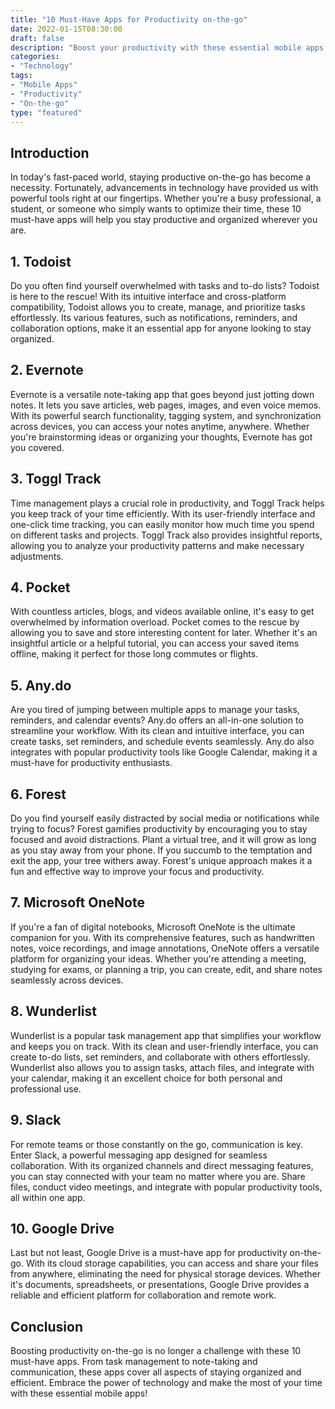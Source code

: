 ```yaml
--- 
title: "10 Must-Have Apps for Productivity on-the-go" 
date: 2022-01-15T08:30:00 
draft: false 
description: "Boost your productivity with these essential mobile apps." 
categories: 
- "Technology" 
tags: 
- "Mobile Apps" 
- "Productivity" 
- "On-the-go" 
type: "featured" 
--- 
```


## Introduction

In today's fast-paced world, staying productive on-the-go has become a necessity. Fortunately, advancements in technology have provided us with powerful tools right at our fingertips. Whether you're a busy professional, a student, or someone who simply wants to optimize their time, these 10 must-have apps will help you stay productive and organized wherever you are.

## 1. Todoist

Do you often find yourself overwhelmed with tasks and to-do lists? Todoist is here to the rescue! With its intuitive interface and cross-platform compatibility, Todoist allows you to create, manage, and prioritize tasks effortlessly. Its various features, such as notifications, reminders, and collaboration options, make it an essential app for anyone looking to stay organized.

## 2. Evernote

Evernote is a versatile note-taking app that goes beyond just jotting down notes. It lets you save articles, web pages, images, and even voice memos. With its powerful search functionality, tagging system, and synchronization across devices, you can access your notes anytime, anywhere. Whether you're brainstorming ideas or organizing your thoughts, Evernote has got you covered.

## 3. Toggl Track

Time management plays a crucial role in productivity, and Toggl Track helps you keep track of your time efficiently. With its user-friendly interface and one-click time tracking, you can easily monitor how much time you spend on different tasks and projects. Toggl Track also provides insightful reports, allowing you to analyze your productivity patterns and make necessary adjustments.

## 4. Pocket

With countless articles, blogs, and videos available online, it's easy to get overwhelmed by information overload. Pocket comes to the rescue by allowing you to save and store interesting content for later. Whether it's an insightful article or a helpful tutorial, you can access your saved items offline, making it perfect for those long commutes or flights.

## 5. Any.do

Are you tired of jumping between multiple apps to manage your tasks, reminders, and calendar events? Any.do offers an all-in-one solution to streamline your workflow. With its clean and intuitive interface, you can create tasks, set reminders, and schedule events seamlessly. Any.do also integrates with popular productivity tools like Google Calendar, making it a must-have for productivity enthusiasts.

## 6. Forest

Do you find yourself easily distracted by social media or notifications while trying to focus? Forest gamifies productivity by encouraging you to stay focused and avoid distractions. Plant a virtual tree, and it will grow as long as you stay away from your phone. If you succumb to the temptation and exit the app, your tree withers away. Forest's unique approach makes it a fun and effective way to improve your focus and productivity.

## 7. Microsoft OneNote

If you're a fan of digital notebooks, Microsoft OneNote is the ultimate companion for you. With its comprehensive features, such as handwritten notes, voice recordings, and image annotations, OneNote offers a versatile platform for organizing your ideas. Whether you're attending a meeting, studying for exams, or planning a trip, you can create, edit, and share notes seamlessly across devices.

## 8. Wunderlist

Wunderlist is a popular task management app that simplifies your workflow and keeps you on track. With its clean and user-friendly interface, you can create to-do lists, set reminders, and collaborate with others effortlessly. Wunderlist also allows you to assign tasks, attach files, and integrate with your calendar, making it an excellent choice for both personal and professional use.

## 9. Slack

For remote teams or those constantly on the go, communication is key. Enter Slack, a powerful messaging app designed for seamless collaboration. With its organized channels and direct messaging features, you can stay connected with your team no matter where you are. Share files, conduct video meetings, and integrate with popular productivity tools, all within one app.

## 10. Google Drive

Last but not least, Google Drive is a must-have app for productivity on-the-go. With its cloud storage capabilities, you can access and share your files from anywhere, eliminating the need for physical storage devices. Whether it's documents, spreadsheets, or presentations, Google Drive provides a reliable and efficient platform for collaboration and remote work.

## Conclusion

Boosting productivity on-the-go is no longer a challenge with these 10 must-have apps. From task management to note-taking and communication, these apps cover all aspects of staying organized and efficient. Embrace the power of technology and make the most of your time with these essential mobile apps!
